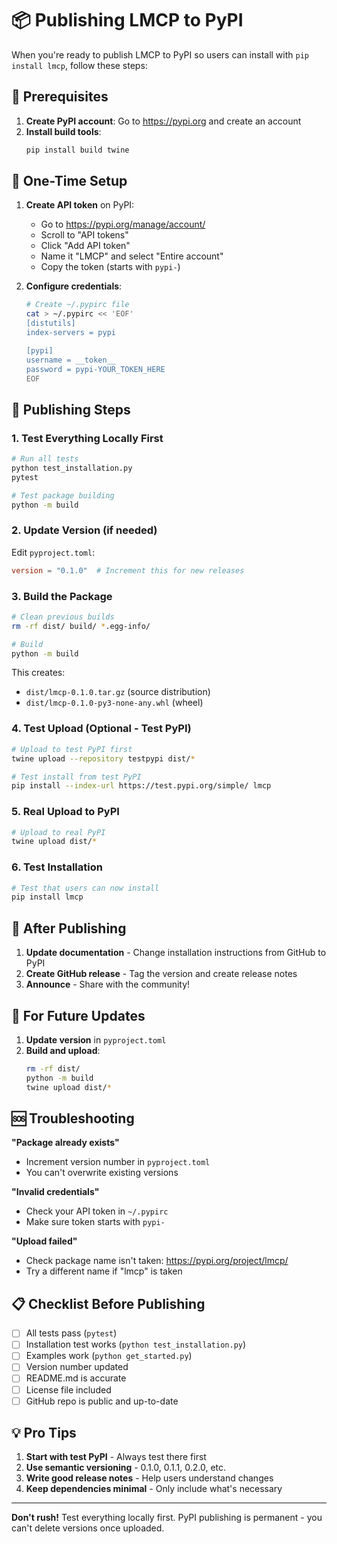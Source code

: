 # 📦 Publishing LMCP to PyPI

When you're ready to publish LMCP to PyPI so users can install with `pip install lmcp`, follow these steps:

## 🎯 Prerequisites

1. **Create PyPI account**: Go to https://pypi.org and create an account
2. **Install build tools**:
   ```bash
   pip install build twine
   ```

## 🔧 One-Time Setup

1. **Create API token** on PyPI:
   - Go to https://pypi.org/manage/account/
   - Scroll to "API tokens" 
   - Click "Add API token"
   - Name it "LMCP" and select "Entire account"
   - Copy the token (starts with `pypi-`)

2. **Configure credentials**:
   ```bash
   # Create ~/.pypirc file
   cat > ~/.pypirc << 'EOF'
   [distutils]
   index-servers = pypi

   [pypi]
   username = __token__
   password = pypi-YOUR_TOKEN_HERE
   EOF
   ```

## 🚀 Publishing Steps

### 1. Test Everything Locally First
```bash
# Run all tests
python test_installation.py
pytest

# Test package building
python -m build
```

### 2. Update Version (if needed)
Edit `pyproject.toml`:
```toml
version = "0.1.0"  # Increment this for new releases
```

### 3. Build the Package
```bash
# Clean previous builds
rm -rf dist/ build/ *.egg-info/

# Build
python -m build
```

This creates:
- `dist/lmcp-0.1.0.tar.gz` (source distribution)
- `dist/lmcp-0.1.0-py3-none-any.whl` (wheel)

### 4. Test Upload (Optional - Test PyPI)
```bash
# Upload to test PyPI first
twine upload --repository testpypi dist/*

# Test install from test PyPI
pip install --index-url https://test.pypi.org/simple/ lmcp
```

### 5. Real Upload to PyPI
```bash
# Upload to real PyPI
twine upload dist/*
```

### 6. Test Installation
```bash
# Test that users can now install
pip install lmcp
```

## 🎉 After Publishing

1. **Update documentation** - Change installation instructions from GitHub to PyPI
2. **Create GitHub release** - Tag the version and create release notes
3. **Announce** - Share with the community!

## 🔄 For Future Updates

1. **Update version** in `pyproject.toml`
2. **Build and upload**:
   ```bash
   rm -rf dist/
   python -m build
   twine upload dist/*
   ```

## 🆘 Troubleshooting

**"Package already exists"**
- Increment version number in `pyproject.toml`
- You can't overwrite existing versions

**"Invalid credentials"**
- Check your API token in `~/.pypirc`
- Make sure token starts with `pypi-`

**"Upload failed"**
- Check package name isn't taken: https://pypi.org/project/lmcp/
- Try a different name if "lmcp" is taken

## 📋 Checklist Before Publishing

- [ ] All tests pass (`pytest`)
- [ ] Installation test works (`python test_installation.py`) 
- [ ] Examples work (`python get_started.py`)
- [ ] Version number updated
- [ ] README.md is accurate
- [ ] License file included
- [ ] GitHub repo is public and up-to-date

## 💡 Pro Tips

1. **Start with test PyPI** - Always test there first
2. **Use semantic versioning** - 0.1.0, 0.1.1, 0.2.0, etc.
3. **Write good release notes** - Help users understand changes
4. **Keep dependencies minimal** - Only include what's necessary

---

**Don't rush!** Test everything locally first. PyPI publishing is permanent - you can't delete versions once uploaded.